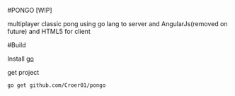 #PONGO [WIP]

multiplayer classic pong using go lang to server and AngularJs(removed on future) and HTML5 for client

#Build

Install [go](https://golang.org/dl/)

get project  
```
go get github.com/Croer01/pongo
```